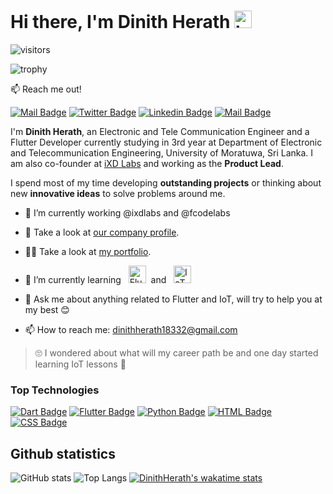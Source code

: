 # Hi there, I'm **Dinith Herath** <img src="https://user-images.githubusercontent.com/1303154/88677602-1635ba80-d120-11ea-84d8-d263ba5fc3c0.gif" width="28px" alt="hi"> 

![visitors](https://visitor-badge.laobi.icu/badge?page_id=DinithHerath)

![trophy](https://github-profile-trophy.vercel.app/?username=dinithherath&row=1&column=5)

:mailbox: Reach me out!

[![Mail Badge](https://img.shields.io/badge/-dinithherath18332-c0392b?style=flat&labelColor=c0392b&logo=gmail&logoColor=white)](mailto:dinithherath18332@gmail.com) [![Twitter Badge](https://img.shields.io/badge/-@dinith__herath-1ca0f1?style=flat&labelColor=1ca0f1&logo=twitter&logoColor=white&link=https://twitter.com/dinith_herath)](https://twitter.com/dinithherath) [![Linkedin Badge](https://img.shields.io/badge/-DinithHerath-0e76a8?style=flat&labelColor=0e76a8&logo=linkedin&logoColor=white)](https://www.linkedin.com/in/dinith-herath-65a761168/) [![Mail Badge](https://img.shields.io/badge/-@dini__herath-e84393?style=flat&labelColor=e84393&logo=instagram&logoColor=white)](https://www.instagram.com/dini_herath/) 

I'm **Dinith Herath**, an Electronic and Tele Communication Engineer and a Flutter Developer currently studying in 3rd year at Department of Electronic and Telecommunication Engineering, University of Moratuwa, Sri Lanka. I am also co-founder at [iXD Labs](https://ixdlabs.lk) and working as the **Product Lead**. 

I spend most of my time developing **outstanding projects** or thinking about new **innovative ideas** to solve problems around me.

- 🔭 I’m currently working @ixdlabs and @fcodelabs
- 🏬 Take a look at [our company profile](https://ixdlabs.lk/#about-section).
- 👨‍🎓 Take a look at [my portfolio](https://dinithherath.github.io).
- 🚀 I’m currently learning &nbsp; <img src="https://flutter.dev/assets/flutter-lockup-1caf6476beed76adec3c477586da54de6b552b2f42108ec5bc68dc63bae2df75.png" height="28px" alt="Flutter"> &nbsp;and  &nbsp; <img src="https://www.bluetooth.com/wp-content/themes/bluetooth/images/logos/bluetooth-logo-color-black.svg" height="28px" alt="IoT">
  
- 💬 Ask me about anything related to Flutter and IoT, will try to help you at my best 😊
- 📫 How to reach me: dinithherath18332@gmail.com

> 🙄 I wondered about what will my career path be and one day started learning IoT lessons 👣

### Top Technologies 


[![Dart Badge](https://img.shields.io/badge/-Dart-61DBFB?style=for-the-badge&labelColor=black&logo=dart&logoColor=61DBFB)](#) [![Flutter Badge](https://img.shields.io/badge/-Flutter-F0DB4F?style=for-the-badge&labelColor=black&logo=flutter&logoColor=F0DB4F)](#) [![Python Badge](https://img.shields.io/badge/-Python-007acc?style=for-the-badge&labelColor=black&logo=python&logoColor=007acc)](#) [![HTML Badge](https://img.shields.io/badge/-HTML-3C873A?style=for-the-badge&labelColor=black&logo=html5&logoColor=3C873A)](#) [![CSS Badge](https://img.shields.io/badge/-CSS3-e535ab?style=for-the-badge&labelColor=black&logo=css3&logoColor=e535ab)](#)

## Github statistics
![GitHub stats](https://github-readme-stats.dinithherath.vercel.app//api?username=dinithherath&count_private=true&count_private=true) ![Top Langs](https://github-readme-stats.dinithherath.vercel.app/api/top-langs/?username=dinithherath)
[![DinithHerath's wakatime stats](https://github-readme-stats.vercel.app/api/wakatime?username=dinithherath)](https://github.com/anuraghazra/github-readme-stats)
 
